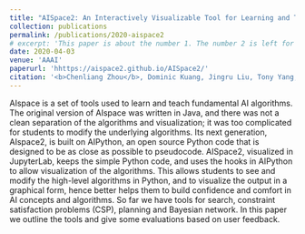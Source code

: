 ```yaml
---
title: "AISpace2: An Interactively Visualizable Tool for Learning and Teaching Artificial Intelligence"
collection: publications
permalink: /publications/2020-aispace2
# excerpt: 'This paper is about the number 1. The number 2 is left for future work.'
date: 2020-04-03
venue: 'AAAI'
paperurl: 'hhttps://aispace2.github.io/AISpace2/'
citation: '<b>Chenliang Zhou</b>, Dominic Kuang, Jingru Liu, Tony Yang, Zijia Zhang, Alan Mackworth, David Poole. (2020). &quot;AISpace2: An Interactively Visualizable Tool for Learning and Teaching Artificial Intelligence.&quot; <i>AAAI 2020</i>'
---
```

AIspace is a set of tools used to learn and teach fundamental AI algorithms. The original version of AIspace was written in Java, and there was not a clean separation of the algorithms and visualization; it was too complicated for students to modify the underlying algorithms. Its next generation, AIspace2, is built on AIPython, an open source Python code that is designed to be as close as possible to pseudocode. AISpace2, visualized in JupyterLab, keeps the simple Python code, and uses the hooks in AIPython to allow visualization of the algorithms. This allows students to see and modify the high-level algorithms in Python, and to visualize the output in a graphical form, hence better helps them to build confidence and comfort in AI concepts and algorithms. So far we have tools for search, constraint satisfaction problems (CSP), planning and Bayesian network. In this paper we outline the tools and give some evaluations based on user feedback.

  